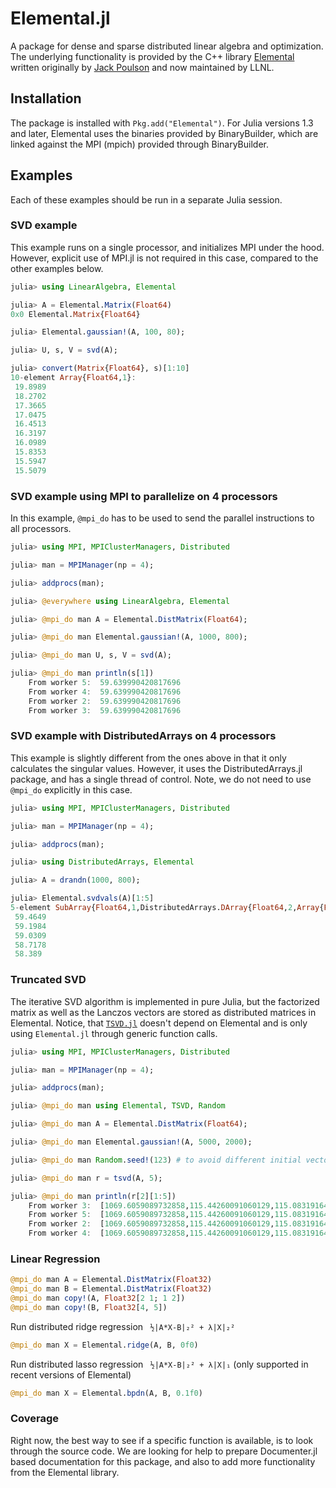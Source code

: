 # Elemental.jl

A package for dense and sparse distributed linear algebra and optimization. The underlying functionality is provided by the C++ library [Elemental](https://github.com/LLNL/Elemental) written originally by [Jack Poulson](http://web.stanford.edu/~poulson/) and now maintained by LLNL.

## Installation
The package is installed with `Pkg.add("Elemental")`. For Julia versions 1.3 and later, Elemental uses the binaries provided by BinaryBuilder, which are linked against the MPI (mpich) provided through BinaryBuilder.

## Examples

Each of these examples should be run in a separate Julia session.

### SVD example

This example runs on a single processor, and initializes MPI under the hood. However, explicit use of MPI.jl is not required in this case, compared to the other examples below.

```jl
julia> using LinearAlgebra, Elemental

julia> A = Elemental.Matrix(Float64)
0x0 Elemental.Matrix{Float64}

julia> Elemental.gaussian!(A, 100, 80);

julia> U, s, V = svd(A);

julia> convert(Matrix{Float64}, s)[1:10]
10-element Array{Float64,1}:
 19.8989
 18.2702
 17.3665
 17.0475
 16.4513
 16.3197
 16.0989
 15.8353
 15.5947
 15.5079
```

### SVD example using MPI to parallelize on 4 processors

In this example, `@mpi_do` has to be used to send the parallel instructions to all processors.

```jl
julia> using MPI, MPIClusterManagers, Distributed

julia> man = MPIManager(np = 4);

julia> addprocs(man);

julia> @everywhere using LinearAlgebra, Elemental

julia> @mpi_do man A = Elemental.DistMatrix(Float64);

julia> @mpi_do man Elemental.gaussian!(A, 1000, 800);

julia> @mpi_do man U, s, V = svd(A);

julia> @mpi_do man println(s[1])
    From worker 5:  59.639990420817696
    From worker 4:  59.639990420817696
    From worker 2:  59.639990420817696
    From worker 3:  59.639990420817696
```

### SVD example with DistributedArrays on 4 processors

This example is slightly different from the ones above in that it only calculates the singular values. However,
it uses the DistributedArrays.jl package, and has a single thread of control. Note, we do not need to use `@mpi_do`
explicitly in this case.

```jl
julia> using MPI, MPIClusterManagers, Distributed

julia> man = MPIManager(np = 4);

julia> addprocs(man);

julia> using DistributedArrays, Elemental

julia> A = drandn(1000, 800);

julia> Elemental.svdvals(A)[1:5]
5-element SubArray{Float64,1,DistributedArrays.DArray{Float64,2,Array{Float64,2}},Tuple{UnitRange{Int64}},0}:
 59.4649
 59.1984
 59.0309
 58.7178
 58.389
```

### Truncated SVD
The iterative SVD algorithm is implemented in pure Julia, but the factorized matrix as well as the Lanczos vectors are stored as distributed matrices in Elemental. Notice, that [`TSVD.jl`](https://github.com/JuliaLinearAlgebra/TSVD.jl) doesn't depend on Elemental and is only using `Elemental.jl` through generic function calls.

```jl
julia> using MPI, MPIClusterManagers, Distributed

julia> man = MPIManager(np = 4);

julia> addprocs(man);

julia> @mpi_do man using Elemental, TSVD, Random

julia> @mpi_do man A = Elemental.DistMatrix(Float64);

julia> @mpi_do man Elemental.gaussian!(A, 5000, 2000);

julia> @mpi_do man Random.seed!(123) # to avoid different initial vectors on the workers

julia> @mpi_do man r = tsvd(A, 5);

julia> @mpi_do man println(r[2][1:5])
    From worker 3:  [1069.6059089732858,115.44260091060129,115.08319164529792,114.87007788947226,114.48092348847719]
    From worker 5:  [1069.6059089732858,115.44260091060129,115.08319164529792,114.87007788947226,114.48092348847719]
    From worker 2:  [1069.6059089732858,115.44260091060129,115.08319164529792,114.87007788947226,114.48092348847719]
    From worker 4:  [1069.6059089732858,115.44260091060129,115.08319164529792,114.87007788947226,114.48092348847719]
```

### Linear Regression

```jl
@mpi_do man A = Elemental.DistMatrix(Float32)
@mpi_do man B = Elemental.DistMatrix(Float32)
@mpi_do man copy!(A, Float32[2 1; 1 2])
@mpi_do man copy!(B, Float32[4, 5])
```

Run distributed ridge regression ` ½|A*X-B|₂² + λ|X|₂²`

```jl
@mpi_do man X = Elemental.ridge(A, B, 0f0)
```

Run distributed lasso regression ` ½|A*X-B|₂² + λ|X|₁` (only supported in recent versions of Elemental)

```jl
@mpi_do man X = Elemental.bpdn(A, B, 0.1f0)
```

### Coverage
Right now, the best way to see if a specific function is available, is to look through the source code. We are looking for help to prepare Documenter.jl based documentation for this package, and also to add more functionality from the Elemental library.
